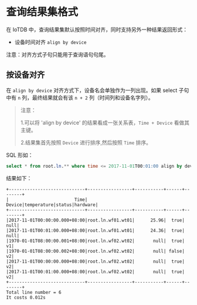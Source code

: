 <!--

    Licensed to the Apache Software Foundation (ASF) under one
    or more contributor license agreements.  See the NOTICE file
    distributed with this work for additional information
    regarding copyright ownership.  The ASF licenses this file
    to you under the Apache License, Version 2.0 (the
    "License"); you may not use this file except in compliance
    with the License.  You may obtain a copy of the License at
    
        http://www.apache.org/licenses/LICENSE-2.0
    
    Unless required by applicable law or agreed to in writing,
    software distributed under the License is distributed on an
    "AS IS" BASIS, WITHOUT WARRANTIES OR CONDITIONS OF ANY
    KIND, either express or implied.  See the License for the
    specific language governing permissions and limitations
    under the License.

-->

# 查询结果集格式

在 IoTDB 中，查询结果集默认按照时间对齐，同时支持另外一种结果返回形式：

- 设备时间对齐 `align by device`

注意：对齐方式子句只能用于查询语句句尾。

## 按设备对齐

在 `align by device` 对齐方式下，设备名会单独作为一列出现。如果 select 子句中有 `n` 列，最终结果就会有该 `n + 2` 列（时间列和设备名字列）。

> 注意：
>
> 1.可以将 'align by device' 的结果看成一张关系表，`Time + Device` 看做其主键。
>
> 2.结果集首先按照 `Device` 进行排序,然后按照 `Time` 排序。

SQL 形如：

```sql
select * from root.ln.** where time <= 2017-11-01T00:01:00 align by device;
```

结果如下：

```
+-----------------------------+-----------------+-----------+------+--------+
|                         Time|           Device|temperature|status|hardware|
+-----------------------------+-----------------+-----------+------+--------+
|2017-11-01T00:00:00.000+08:00|root.ln.wf01.wt01|      25.96|  true|    null|
|2017-11-01T00:01:00.000+08:00|root.ln.wf01.wt01|      24.36|  true|    null|
|1970-01-01T08:00:00.001+08:00|root.ln.wf02.wt02|       null|  true|      v1|
|1970-01-01T08:00:00.002+08:00|root.ln.wf02.wt02|       null| false|      v2|
|2017-11-01T00:00:00.000+08:00|root.ln.wf02.wt02|       null|  true|      v2|
|2017-11-01T00:01:00.000+08:00|root.ln.wf02.wt02|       null|  true|      v2|
+-----------------------------+-----------------+-----------+------+--------+
Total line number = 6
It costs 0.012s
```
